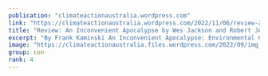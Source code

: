```yaml
---
publication: "climateactionaustralia.wordpress.com"
link: "https://climateactionaustralia.wordpress.com/2022/11/06/review-an-inconvenient-apocalypse-by-wes-jackson-and-robert-jensen-ecologicalcrisis-climatecrisis-economiccrisis-cop27-tellthetruth-limitstogrowth/"
title: "Review: An Inconvenient Apocalypse by Wes Jackson and Robert Jensen #EcologicalCrisis #ClimateCrisis #EconomicCrisis #COP27 #TellTheTruth #LimitsToGrowth"
excerpt: "By Frank Kaminski An Inconvenient Apocalypse: Environmental Collapse, Climate Crisis, and the Fate of HumanityBy Wes Jackson and Robert Jensen184 pp. University of Notre Dame Press, Sept. 2022. $24…"
image: "https://climateactionaustralia.files.wordpress.com/2022/09/img_1613.jpg"
group: con
rank: 4
---
```

